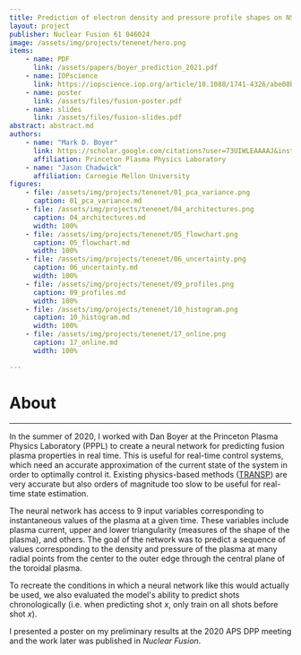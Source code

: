```yaml
---
title: Prediction of electron density and pressure profile shapes on NSTX-U using neural networks
layout: project
publisher: Nuclear Fusion 61 046024
image: /assets/img/projects/tenenet/hero.png
items:
    - name: PDF
      link: /assets/papers/boyer_prediction_2021.pdf
    - name: IOPscience
      link: https://iopscience.iop.org/article/10.1088/1741-4326/abe08b
    - name: poster
      link: /assets/files/fusion-poster.pdf
    - name: slides
      link: /assets/files/fusion-slides.pdf
abstract: abstract.md
authors:
    - name: "Mark D. Boyer"
      link: https://scholar.google.com/citations?user=73UIWLEAAAAJ&inst=5778974199078678248
      affiliation: Princeton Plasma Physics Laboratory
    - name: "Jason Chadwick"
      affiliation: Carnegie Mellon University
figures:
    - file: /assets/img/projects/tenenet/01_pca_variance.png
      caption: 01_pca_variance.md
    - file: /assets/img/projects/tenenet/04_architectures.png
      caption: 04_architectures.md
      width: 100%
    - file: /assets/img/projects/tenenet/05_flowchart.png
      caption: 05_flowchart.md
      width: 100%
    - file: /assets/img/projects/tenenet/06_uncertainty.png
      caption: 06_uncertainty.md
      width: 100%
    - file: /assets/img/projects/tenenet/09_profiles.png
      caption: 09_profiles.md
      width: 100%
    - file: /assets/img/projects/tenenet/10_histogram.png
      caption: 10_histogram.md
      width: 100%
    - file: /assets/img/projects/tenenet/17_online.png
      caption: 17_online.md
      width: 100%

---
```


# About

---

In the summer of 2020, I worked with Dan Boyer at the Princeton Plasma Physics Laboratory (PPPL) to create a neural network for predicting fusion plasma properties in real time. This is useful for real-time control systems, which need an accurate approximation of the current state of the system in order to optimally control it. Existing physics-based methods (<a href="https://transp.pppl.gov" target="_blank" rel="noopener noreferrer">TRANSP</a>) are very accurate but also orders of magnitude too slow to be useful for real-time state estimation.

The neural network has access to 9 input variables corresponding to instantaneous values of the plasma at a given time. These variables include plasma current, upper and lower triangularity (measures of the shape of the plasma), and others. The goal of the network was to predict a sequence of values corresponding to the density and pressure of the plasma at many radial points from the center to the outer edge through the central plane of the toroidal plasma.

To recreate the conditions in which a neural network like this would actually be used, we also evaluated the model's ability to predict shots chronologically (i.e. when predicting shot $x$, only train on all shots before shot $x$).

I presented a poster on my preliminary results at the 2020 APS DPP meeting and the work later was published in *Nuclear Fusion*.